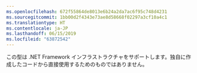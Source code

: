```yaml
---
ms.openlocfilehash: 672f55864de8013e6b24a2da7ac6f95c748d4231
ms.sourcegitcommit: 1bb00d2f4343e73ae8d58668f02297a3cf10a4c1
ms.translationtype: HT
ms.contentlocale: ja-JP
ms.lasthandoff: 06/15/2019
ms.locfileid: "63872542"
---
```

この型は .NET Framework インフラストラクチャをサポートします。独自に作成したコードから直接使用するためのものではありません。